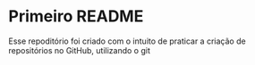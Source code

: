 # Primeiro README

Esse repoditório foi criado com o intuito de praticar a criação de repositórios no GitHub, utilizando o git
